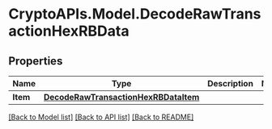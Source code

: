 # CryptoAPIs.Model.DecodeRawTransactionHexRBData

## Properties

Name | Type | Description | Notes
------------ | ------------- | ------------- | -------------
**Item** | [**DecodeRawTransactionHexRBDataItem**](DecodeRawTransactionHexRBDataItem.md) |  | 

[[Back to Model list]](../README.md#documentation-for-models) [[Back to API list]](../README.md#documentation-for-api-endpoints) [[Back to README]](../README.md)

